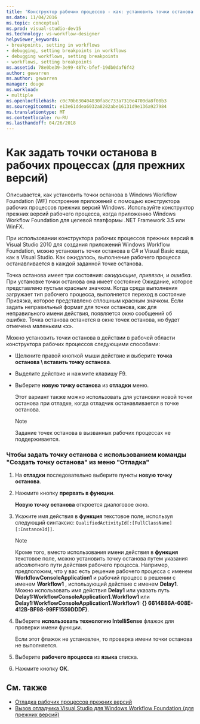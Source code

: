 ```yaml
---
title: 'Конструктор рабочих процессов - как: установить точки останова в рабочих процессах (для прежних версий)'
ms.date: 11/04/2016
ms.topic: conceptual
ms.prod: visual-studio-dev15
ms.technology: vs-workflow-designer
helpviewer_keywords:
- breakpoints, setting in workflows
- debugging, setting breakpoints in workflows
- debugging workflows, setting breakpoints
- workflows, setting breakpoints
ms.assetid: 78e0be39-3e99-487c-bfef-19db0daf6f42
author: gewarren
ms.author: gewarren
manager: douge
ms.workload:
- multiple
ms.openlocfilehash: c0c70b630404830fa8c733a7310e4700da8f08b3
ms.sourcegitcommit: e13e61ddea6032a8282abe16131d9e136a927984
ms.translationtype: MT
ms.contentlocale: ru-RU
ms.lasthandoff: 04/26/2018
---
```

# <a name="how-to-set-breakpoints-in-workflows-legacy"></a>Как задать точки останова в рабочих процессах (для прежних версий)

Описывается, как установить точки останова в Windows Workflow Foundation (WF) построение приложений с помощью конструктора рабочих процессов прежних версий Windows. Используйте конструктор прежних версий рабочего процесса, когда приложению Windows Workflow Foundation для целевой платформы .NET Framework 3.5 или WinFX.

 При использовании конструктора рабочих процессов прежних версий в Visual Studio 2010 для создания приложений Windows Workflow Foundation, можно установить точки останова в C# и Visual Basic кода, как в Visual Studio. Как ожидалось, выполнение рабочего процесса останавливается в каждой заданной точке останова.

 Точка останова имеет три состояния: *ожидающие*, *привязан*, и *ошибка*. При установке точки останова она имеет состояние Ожидание, которое представлено пустым красным значком. Когда среда выполнения загружает тип рабочего процесса, выполняется переход в состояние Привязка, которое представлено сплошным красным значком. Если задать неправильный формат для точки останова, как для неправильного имени действия, появляется окно сообщений об ошибке. Точка останова останется в окне точек останова, но будет отмечена маленьким «х».

 Можно установить точки останова в действии в рабочей области конструктора рабочих процессов следующими способами:

-   Щелкните правой кнопкой мыши действие и выберите **точка останова \ вставить точку останова**.

-   Выделите действие и нажмите клавишу F9.

-   Выберите **новую точку останова** из **отладки** меню.

     Этот вариант также можно использовать для установки новой точки останова при отладке, когда отладчик останавливается в точке останова.

    > [!NOTE]
    > Задание точек останова в вызванных рабочих процессах не поддерживается.

### <a name="to-set-a-breakpoint-using-the-new-breakpoint-option-on-the-debug-menu"></a>Чтобы задать точку останова с использованием команды "Создать точку останова" из меню "Отладка"

1.  На **отладки** последовательно выберите пункты **новую точку останова**.

2.  Нажмите кнопку **прервать в функции**.

     **Новую точку останова** откроется диалоговое окно.

3.  Укажите имя действия в **функция** текстовое поле, используя следующий синтаксис: `QualifiedActivityId[:[FullClassName][:InstanceId]]`.

    > [!NOTE]
    > Кроме того, вместо использования имени действия в **функция** текстовое поле, можно установить точку останова путем указания абсолютного пути действия рабочего процесса. Например, предположим, что у вас есть решение рабочего процесса с именем **WorkflowConsoleApplication1** и рабочий процесс в решении с именем **Workflow1** , использующий действие с именем **Delay1**. Можно использовать имя действия **Delay1** или указать путь **Delay1:WorkflowConsoleApplication1.Workflow1** или **Delay1:WorkflowConsoleApplication1.Workflow1: {} 6614886A-608E-412B-BF98-99FF1559DDDF}**.

4.  Выберите **использовать технологию IntelliSense** флажок для проверки имени функции.

     Если этот флажок не установлен, то проверка имени точки останова не выполняется.

5.  Выберите **рабочего процесса** из **языка** списка.

6.  Нажмите кнопку **ОК**.

## <a name="see-also"></a>См. также

- [Отладка рабочих процессов прежних версий](../workflow-designer/debugging-legacy-workflows.md)
- [Вызов отладчика Visual Studio для Windows Workflow Foundation (для прежних версий)](../workflow-designer/invoking-the-visual-studio-debugger-for-windows-workflow-foundation-legacy.md)